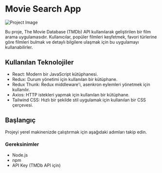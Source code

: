 # Movie Search App

![Project Image](ekranGifi.gif)

Bu proje, The Movie Database (TMDb) API kullanılarak geliştirilen bir film arama uygulamasıdır. Kullanıcılar, popüler filmleri keşfetmek, favori türlerine göre filmleri bulmak ve detaylı bilgilere ulaşmak için bu uygulamayı kullanabilirler.

## Kullanılan Teknolojiler

- React: Modern bir JavaScript kütüphanesi.
- Redux: Durum yönetimi için kullanılan bir kütüphane.
- Redux Thunk: Redux middleware'i, asenkron eylemleri yönetmek için kullanılır.
- Axios: HTTP istekleri yapmak için kullanılan bir kütüphane.
- Tailwind CSS: Hızlı bir şekilde stil uygulamak için kullanılan bir CSS çerçevesi.

## Başlangıç

Projeyi yerel makinenizde çalıştırmak için aşağıdaki adımları takip edin.

### Gereksinimler

- Node.js
- npm
- API Key (TMDb API için)
